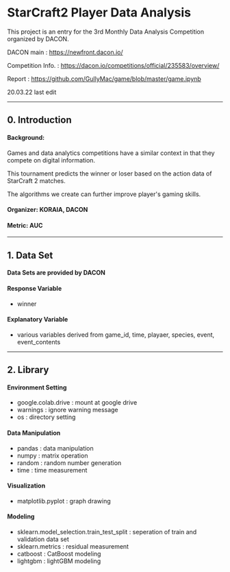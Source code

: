# StarCraft2 Player Data Analysis

This project is an entry for the 3rd Monthly Data Analysis Competition organized by DACON.

DACON main : https://newfront.dacon.io/

Competition Info. : https://dacon.io/competitions/official/235583/overview/

Report : https://github.com/GullyMac/game/blob/master/game.ipynb

20.03.22 last edit

---

## 0. Introduction

#### Background:


Games and data analytics competitions have a similar context in that they compete on digital information.

This tournament predicts the winner or loser based on the action data of StarCraft 2 matches.

The algorithms we create can further improve player's gaming skills.

#### Organizer: KORAIA, DACON

#### Metric: AUC

---

## 1. Data Set

#### Data Sets are provided by DACON

#### Response Variable

* winner

#### Explanatory Variable
* various variables derived from game_id, time, playaer, species, event, event_contents

---

## 2. Library

#### Environment Setting

* google.colab.drive : mount at google drive
* warnings : ignore warning message
* os : directory setting

#### Data Manipulation

* pandas : data manipulation
* numpy : matrix operation
* random : random number generation
* time : time measurement

#### Visualization

* matplotlib.pyplot : graph drawing

#### Modeling

* sklearn.model_selection.train_test_split : seperation of train and validation data set 
* sklearn.metrics : residual measurement
* catboost : CatBoost modeling
* lightgbm : lightGBM modeling
